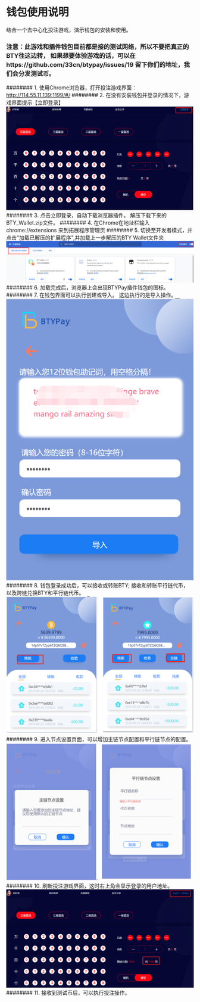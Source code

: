 # 钱包使用说明
结合一个去中心化投注游戏，演示钱包的安装和使用。

### 注意：此游戏和插件钱包目前都是接的测试网络，所以不要把真正的BTY往这边转， 如果想要体验游戏的话，可以在https://github.com/33cn/btypay/issues/19 留下你们的地址，我们会分发测试币。

######## 1. 使用Chrome浏览器，打开投注游戏界面：http://114.55.11.139:1199/#/
######## 2. 在没有安装钱包并登录的情况下，游戏界面提示【立即登录】
![avatar](/image/login.png)
######## 3. 点击立即登录，自动下载浏览器插件。 解压下载下来的BTY_Wallet.zip文件。
######## 4. 在Chrome在地址栏输入 chrome://extensions 来到拓展程序管理页
######## 5. 切换至开发者模式，并点击"加载已解压的扩展程序",并加载上一步解压的BTY Wallet文件夹
![avatar](/image/add_extend.png)
######## 6. 加载完成后，浏览器上会出现BTYPay插件钱包的图标。
######## 7. 在钱包界面可以执行创建或导入。 这边执行的是导入操作。
![avatar](/image/secret.png)
######## 8. 钱包登录成功后，可以接收或转账BTY; 接收和转账平行链代币， 以及跨链兑换BTY和平行链代币。
![avatar](/image/transfer.jpg)
######## 9. 进入节点设置页面，可以增加主链节点配置和平行链节点的配置。
![avatar](/image/node_config.png)
######## 10. 刷新投注游戏界面，这时右上角会显示登录的用户地址。
![avatar](/image/buy.png)
######## 11. 接收到测试币后，可以执行投注操作。

